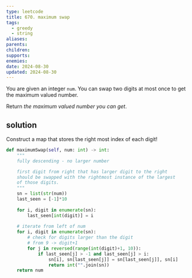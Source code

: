 ```yaml
---
type: leetcode
title: 670. maximum swap
tags:
  - greedy
  - string
aliases: 
parents: 
children: 
supports: 
enemies: 
date: 2024-08-30
updated: 2024-08-30
---
```


You are given an integer `num`. You can swap two digits at most once to get the maximum valued number.

Return _the maximum valued number you can get_.

## solution

Construct a map that stores the right most index of each digit!

```python
def maximumSwap(self, num: int) -> int:
	"""
	fully descending - no larger number

	first digit from right that has larger digit to the right
	should be swapped with the rightmost instance of the largest
	of those digits.
	"""
	sn = list(str(num))
	last_seen = [-1]*10
	  
	for i, digit in enumerate(sn):
		last_seen[int(digit)] = i
	  
	# iterate from left of num
	for i, digit in enumerate(sn):
		# check for digits larger than the digit
		# from 9 -> digit+1
		for j in reversed(range(int(digit)+1, 10)):
			if last_seen[j] > -1 and last_seen[j] > i:
				sn[i], sn[last_seen[j]] = sn[last_seen[j]], sn[i]
				return int("".join(sn))
	return num
```
